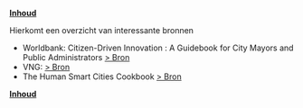 **[Inhoud](ToC.md)**

Hierkomt een overzicht van interessante bronnen

* Worldbank: Citizen-Driven Innovation : A Guidebook for City Mayors and Public Administrators [> Bron](https://openknowledge.worldbank.org/handle/10986/21984)
* VNG: [> Bron](https://publicaties.vngrealisatie.nl/2017/koken-met-data/#!/voorblad)
* The Human Smart Cities Cookbook [> Bron](http://www.planum.net/peripheria-the-human-smart-cities-cookbook)

**[Inhoud](ToC.md)**

